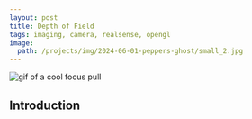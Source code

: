 ```yaml
---
layout: post
title: Depth of Field
tags: imaging, camera, realsense, opengl
image:
  path: /projects/img/2024-06-01-peppers-ghost/small_2.jpg
---
```


![gif of a cool focus pull]()

## Introduction

